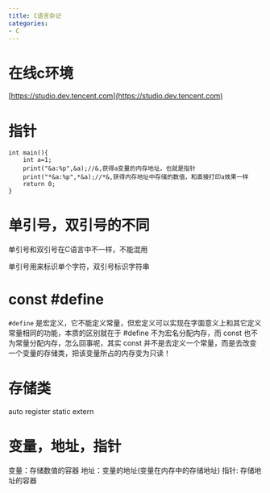 ```yaml
---
title: C语言杂记
categories: 
- C
---
```


# 在线c环境
[https://studio.dev.tencent.com](https://studio.dev.tencent.com)

# 指针

```
int main(){
    int a=1;
    print("&a:%p",&a);//&,获得a变量的内存地址，也就是指针
    print("*&a:%p",*&a);//*&,获得内存地址中存储的数值，和直接打印a效果一样
    return 0;
}
```

# 单引号，双引号的不同
单引号和双引号在C语言中不一样，不能混用

单引号用来标识单个字符，双引号标识字符串



# const  #define 

`#define` 是宏定义，它不能定义常量，但宏定义可以实现在字面意义上和其它定义常量相同的功能，本质的区别就在于 #define 不为宏名分配内存，而 const 也不为常量分配内存，怎么回事呢，其实 const 并不是去定义一个常量，而是去改变一个变量的存储类，把该变量所占的内存变为只读！

# 存储类

auto 
register
static
extern


# 变量，地址，指针

变量：存储数值的容器
地址：变量的地址(变量在内存中的存储地址)
指针: 存储地址的容器
